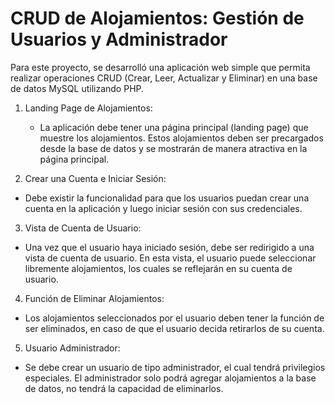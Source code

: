 # CRUD de Alojamientos: Gestión de Usuarios y Administrador

Para este proyecto, se desarrolló una aplicación web simple que permita realizar operaciones CRUD (Crear, Leer, Actualizar y Eliminar) en una base de datos MySQL utilizando PHP.

1. Landing Page de Alojamientos:
    - La aplicación debe tener una página principal (landing page) que muestre los alojamientos. Estos alojamientos deben ser precargados desde la base de datos y se mostrarán de manera atractiva en la página principal. 

2. Crear una Cuenta e Iniciar Sesión:
  - Debe existir la funcionalidad para que los usuarios puedan crear una cuenta en la aplicación y luego iniciar sesión con sus credenciales. 

3. Vista de Cuenta de Usuario:

  - Una vez que el usuario haya iniciado sesión, debe ser redirigido a una vista de cuenta de usuario. En esta vista, el usuario puede seleccionar libremente alojamientos, los cuales se reflejarán en su cuenta de usuario. 

4. Función de Eliminar Alojamientos:

  - Los alojamientos seleccionados por el usuario deben tener la función de ser eliminados, en caso de que el usuario decida retirarlos de su cuenta. 

5. Usuario Administrador:

  - Se debe crear un usuario de tipo administrador, el cual tendrá privilegios especiales. El administrador solo podrá agregar alojamientos a la base de datos, no tendrá la capacidad de eliminarlos.
